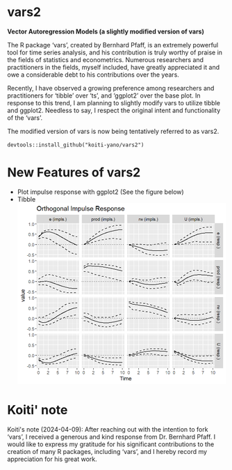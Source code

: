# vars2
**Vector Autoregression Models (a slightly modified version of vars)**

The R package ‘vars’, created by Bernhard Pfaff, is an extremely powerful tool for time series analysis, and his contribution is truly worthy of praise in the fields of statistics and econometrics. Numerous researchers and practitioners in the fields, myself included, have greatly appreciated it and owe a considerable debt to his contributions over the years.

Recently, I have observed a growing preference among researchers and practitioners for ‘tibble’ over ‘ts’, and ‘ggplot2’ over the base plot. In response to this trend, I am planning to slightly modify vars to utilize tibble and ggplot2.  Needless to say, I respect the original intent and functionality of the ‘vars’.

The modified version of vars is now being tentatively referred to as vars2.

```
devtools::install_github("koiti-yano/vars2")
```

# New Features of vars2
+ Plot impulse response with ggplot2 (See the figure below)
+ Tibble
![Screenshot of ](tools/figure/plot_irf_with_vars2.png)

# Koiti' note
Koiti's note (2024-04-09): After reaching out with the intention to fork ‘vars’, I received a generous and kind response from Dr. Bernhard Pfaff. I would like to express my gratitude for his significant contributions to the creation of many R packages, including ‘vars’, and I hereby record my appreciation for his great work.
